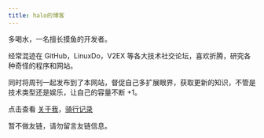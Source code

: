 ```yaml
---
title: halo的博客
---
```


多喝水，一名擅长摸鱼的开发者。

经常混迹在 GitHub，LinuxDo，V2EX 等各大技术社交论坛，喜欢折腾，研究各种奇怪的程序和网站。

同时将周刊一起发布到了本网站，督促自己多扩展眼界，获取更新的知识，不管是技术类型还是娱乐，让自己的容量不断 +1。

<!-- 在这里，我提供了一些免费的 [在线服务](/serve/) -->

点击查看 [关于我](/about/)，[骑行记录](/riding/)

暂不做友链，请勿留言友链信息。
